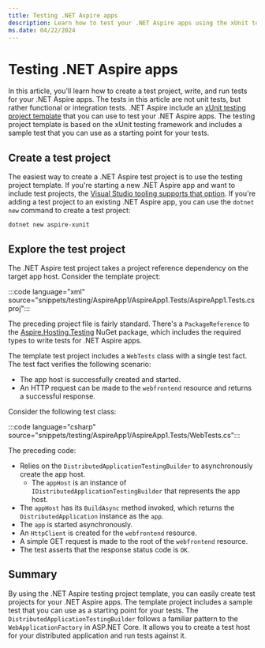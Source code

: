 ```yaml
---
title: Testing .NET Aspire apps
description: Learn how to test your .NET Aspire apps using the xUnit testing framework.
ms.date: 04/22/2024
---
```


# Testing .NET Aspire apps

In this article, you'll learn how to create a test project, write, and run tests for your .NET Aspire apps. The tests in this article are not unit tests, but rather functional or integration tests. .NET Aspire include an [xUnit testing project template](setup-tooling.md#net-aspire-project-templates) that you can use to test your .NET Aspire apps. The testing project template is based on the xUnit testing framework and includes a sample test that you can use as a starting point for your tests.

## Create a test project

The easiest way to create a .NET Aspire test project is to use the testing project template. If you're starting a new .NET Aspire app and want to include test projects, the [Visual Studio tooling supports that option](setup-tooling.md#create-test-project). If you're adding a test project to an existing .NET Aspire app, you can use the `dotnet new` command to create a test project:

```dotnetcli
dotnet new aspire-xunit
```

## Explore the test project

The .NET Aspire test project takes a project reference dependency on the target app host. Consider the template project:

:::code language="xml" source="snippets/testing/AspireApp1/AspireApp1.Tests/AspireApp1.Tests.csproj":::

The preceding project file is fairly standard. There's a `PackageReference` to the [Aspire.Hosting.Testing](https://www.nuget.org/packages/Aspire.Hosting.Testing) NuGet package, which includes the required types to write tests for .NET Aspire apps.

The template test project includes a `WebTests` class with a single test fact. The test fact verifies the following scenario:

- The app host is successfully created and started.
- An HTTP request can be made to the `webfrontend` resource and returns a successful response.

Consider the following test class:

:::code language="csharp" source="snippets/testing/AspireApp1/AspireApp1.Tests/WebTests.cs":::

The preceding code:

- Relies on the `DistributedApplicationTestingBuilder` to asynchronously create the app host.
  - The `appHost` is an instance of `IDistributedApplicationTestingBuilder` that represents the app host.
- The `appHost` has its `BuildAsync` method invoked, which returns the `DistributedApplication` instance as the `app`.
- The `app` is started asynchronously.
- An `HttpClient` is created for the `webfrontend` resource.
- A simple GET request is made to the root of the `webfrontend` resource.
- The test asserts that the response status code is `OK`.

## Summary

By using the .NET Aspire testing project template, you can easily create test projects for your .NET Aspire apps. The template project includes a sample test that you can use as a starting point for your tests. The `DistributedApplicationTestingBuilder` follows a familiar pattern to the `WebApplicationFactory` in ASP.NET Core. It allows you to create a test host for your distributed application and run tests against it.
